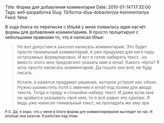 Title: Форма для добавления комментария
Date: 2010-01-14T17:32:00
Tags: веб-разработка
Slug: 13/forma-dlya-dobavleniya-kommentariya
Feed: false

<p>В ходе бокса по переписке с Ильёй у меня появилась идея насчёт формы для добавления комментариев. Я просто процитирую с небольшими правками то, что я написал Илье:</p>
<blockquote><p>Но вот допустим я захотел написать комментарий. Это будет просто
гениальный комментарий, я уже придумал для него пару остроумных
формулировок. И вот я готов набирать текст...но вместо этого мне
предлагают указать имя и email. Какого чёрта? Я хочу просто написать
комментарий. Да пошло оно всё, не буду писать.</p>
<p>Кстати, я кажется придумал решение, которое устроит нас обоих. Нужно
разместить поля с именем и email под полем для ввода текста. Тогда я
приду и спокойно наберу текст. И даже если мне не нравится указывать
своё имя, то я всё равно это сделаю. Я ведь уже написал гениальный
текст, не пропадать же ему зря.</p></blockquote>
<p><small>P.S. Да, я знаю, что у меня в блоге форма для комментирования выглядит не так. И вообще она ужасна. Я работаю над этим.</small></p>
